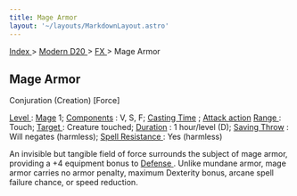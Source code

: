 ```yaml
---
title: Mage Armor
layout: '~/layouts/MarkdownLayout.astro'
---
```


[ Index ](/) > [ Modern D20 ](/modern.d20.srd) > [ FX ](/modern.d20.srd/fx) > Mage Armor

##  Mage Armor

Conjuration (Creation) [Force]

[ Level ](/modern.d20.srd/fx/level) : [ Mage](/modern.d20.srd/classes/advanced/mage) 1; [ Components](/modern.d20.srd/fx/components) : V, S, F; [ Casting Time](/modern.d20.srd/fx/casting.time) ; [ Attack action](/modern.d20.srd/combat/attack.actions) [ Range ](/modern.d20.srd/fx/range) :
Touch; [ Target ](/modern.d20.srd/fx/target) : Creature touched; [ Duration](/modern.d20.srd/fx/duration) : 1 hour/level (D); [ Saving Throw](/modern.d20.srd/basics/saving.throws) : Will negates (harmless); [ Spell Resistance ](/modern.d20.srd/special.abilities/spell.resistance) : Yes
(harmless)

An invisible but tangible field of force surrounds the subject of mage armor,
providing a +4 equipment bonus to [ Defense ](/modern.d20.srd/combat/defense)
. Unlike mundane armor, mage armor carries no armor penalty, maximum Dexterity
bonus, arcane spell failure chance, or speed reduction.

